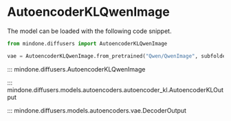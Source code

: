 <!-- Copyright 2025 The HuggingFace Team. All rights reserved.

Licensed under the Apache License, Version 2.0 (the "License"); you may not use this file except in compliance with
the License. You may obtain a copy of the License at

http://www.apache.org/licenses/LICENSE-2.0

Unless required by applicable law or agreed to in writing, software distributed under the License is distributed on
an "AS IS" BASIS, WITHOUT WARRANTIES OR CONDITIONS OF ANY KIND, either express or implied. See the License for the
specific language governing permissions and limitations under the License. -->

# AutoencoderKLQwenImage

The model can be loaded with the following code snippet.

```python
from mindone.diffusers import AutoencoderKLQwenImage

vae = AutoencoderKLQwenImage.from_pretrained("Qwen/QwenImage", subfolder="vae")
```

::: mindone.diffusers.AutoencoderKLQwenImage

::: mindone.diffusers.models.autoencoders.autoencoder_kl.AutoencoderKLOutput

::: mindone.diffusers.models.autoencoders.vae.DecoderOutput
